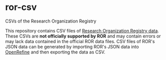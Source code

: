 # ror-csv
CSVs of the Research Organization Registry

This repository contains CSV files of [Research Organization Registry data](https://github.com/ror-community/ror-data). These CSVs are **not officially supported by ROR** and may contain errors or may lack data contained in the official ROR data files. CSV files of ROR's JSON data can be generated by importing ROR's JSON data into [OpenRefine](https://openrefine.org) and then exporting the data as CSV. 
